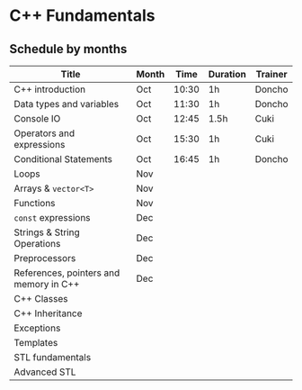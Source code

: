 # C++ Fundamentals
##  Schedule by months

| Title                                   | Month | Time  | Duration | Trainer |
| --------------------------------------- |------ | ----- | -------- | ------- |
| C++ introduction                        | Oct   | 10:30 | 1h       | Doncho  |
| Data types and variables                | Oct   | 11:30 | 1h       | Doncho  |
| Console IO                              | Oct   | 12:45 | 1.5h     | Cuki    |
| Operators and expressions               | Oct   | 15:30 | 1h       | Cuki    |
| Conditional Statements                  | Oct   | 16:45 | 1h       | Doncho  |
| Loops                                   | Nov   |
| Arrays & `vector<T>`                    | Nov   |
| Functions                               | Nov   |
| `const` expressions                     | Dec   |
| Strings & String Operations             | Dec   |
| Preprocessors                           | Dec   |
| References, pointers and memory in C++  | Dec   |
| C++ Classes                             |       |
| C++ Inheritance                         |
| Exceptions                              |
| Templates                               |
| STL fundamentals                        |
| Advanced STL                            |
